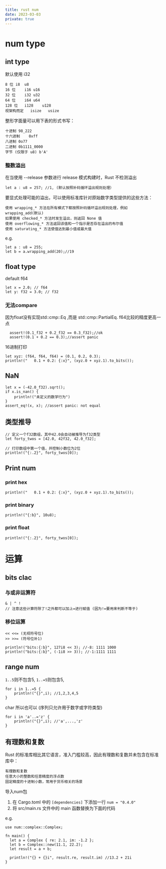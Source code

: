 ```yaml
---
title: rust num
date: 2023-03-03
private: true
---
```

# num type
## int type
默认使用 i32

    8 位	i8	u8
    16 位	i16	u16
    32 位	i32	u32
    64 位	i64	u64
    128 位	i128	u128
    视架构而定	isize	usize

整形字面量可以用下表的形式书写：

    十进制	98_222
    十六进制	0xff
    八进制	0o77
    二进制	0b1111_0000
    字节 (仅限于 u8)	b'A'

### 整数溢出
在当使用 --release 参数进行 release 模式构建时，Rust 不检测溢出

    let a : u8 = 257; //1, (默认按照补码循环溢出规则处理）

要显式处理可能的溢出，可以使用标准库针对原始数字类型提供的这些方法：

    使用 wrapping_* 方法在所有模式下都按照补码循环溢出规则处理，例如 wrapping_add(默认)
    如果使用 checked_* 方法时发生溢出，则返回 None 值
    使用 overflowing_* 方法返回该值和一个指示是否存在溢出的布尔值
    使用 saturating_* 方法使值达到最小值或最大值

e.g.

    let a : u8 = 255;
    let b = a.wrapping_add(20);//19

## float type
default f64

    let x = 2.0; // f64
    let y: f32 = 3.0; // f32

### 无法compare
因为float没有实现std::cmp::Eq ,而是 std::cmp::PartialEq. f64比较的精度更高一点

      assert!(0.1_f32 + 0.2_f32 == 0.3_f32);//ok
      assert!(0.1 + 0.2 == 0.3);//assert panic

16进制打印

    let xyz: (f64, f64, f64) = (0.1, 0.2, 0.3);
    println!("   0.1 + 0.2: {:x}", (xyz.0 + xyz.1).to_bits());

## NaN
    let x = (-42.0_f32).sqrt();
    if x.is_nan() {
        println!("未定义的数学行为")
    }
    assert_eq!(x, x); //assert panic: not equal

## 类型推导

    // 定义一个f32数组，其中42.0会自动被推导为f32类型
    let forty_twos = [42.0, 42f32, 42.0_f32];

    // 打印数组中第一个值，并控制小数位为2位
    println!("{:.2}", forty_twos[0]);

## Print num
### print hex
    println!("   0.1 + 0.2: {:x}", (xyz.0 + xyz.1).to_bits());
### print binary
    println!("{:b}", 10u8);
### print float
    println!("{:.2}", forty_twos[0]);


# 运算
## bits clac
### 与或非运算符

    & | ^ !
    // 注意这些计算符除了!之外都可以加上=进行赋值 (因为!=要用来判断不等于)


### 移位运算

    << <<= (无视符号位)
    >> >>= (符号位补1)

    println!("bits:{:b}", 127i8 << 3); //-8: 1111 1000
    println!("bits:{:b}", (-1i8 >> 3)); //-1:1111 1111

## range num
`1..5`则不包含5, `1..=5`则包含5, 

    for i in 1..=5 {
        println!("{}",i); //1,2,3,4,5
    }

char 所以也可以 (序列只允许用于数字或字符类型)

    for i in 'a'..='z' {
        println!("{}",i); //'a',...,'z'
    }

## 有理数和复数
Rust 的标准库相比其它语言，准入门槛较高，因此有理数和复数并未包含在标准库中：

    有理数和复数
    任意大小的整数和任意精度的浮点数
    固定精度的十进制小数，常用于货币相关的场景

导入num包
1. 在 Cargo.toml 中的 `[dependencies]` 下添加一行 `num = "0.4.0"`
2. 将 src/main.rs 文件中的 main 函数替换为下面的代码

e.g.

    use num::complex::Complex;

    fn main() {
      let a = Complex { re: 2.1, im: -1.2 };
      let b = Complex::new(11.1, 22.2);
      let result = a + b; 

      println!("{} + {}i", result.re, result.im) //13.2 + 21i
    }